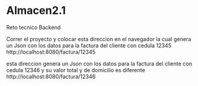 # Almacen2.1
Reto tecnico Backend


Correr el proyecto y colocar esta direccion en el navegador la cual genera un Json con los datos para la factura del cliente con cedula 12345
http://localhost:8080/factura/12345

esta direccion genera un Json con los datos para la factura del cliente con cedula 12346 y su valor total y de domicilio es diferente  
http://localhost:8080/factura/12346
